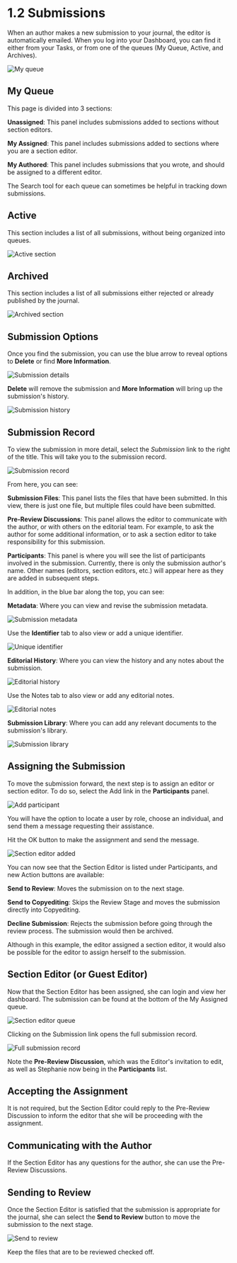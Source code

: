 # 1.2 Submissions
When an author makes a new submission to your journal, the editor is automatically emailed. When you log into your Dashboard, you can find it either from your Tasks, or from one of the queues (My Queue, Active, and Archives).

![My queue](./images/1-2-1.png)

## My Queue
This page is divided into 3 sections:

**Unassigned**: This panel includes submissions added to sections without section editors.

**My Assigned**: This panel includes submissions added to sections where you are a section editor.

**My Authored**: This panel includes submissions that you wrote, and should be assigned to a different editor.

The Search tool for each queue can sometimes be helpful in tracking down submissions.

## Active
This section includes a list of all submissions, without being organized into queues.

![Active section](./images/1-2-2.png)

## Archived
This section includes a list of all submissions either rejected or already published by the journal.

![Archived section](./images/1-2-3.png)

## Submission Options
Once you find the submission, you can use the blue arrow to reveal options to **Delete** or find **More Information**.

![Submission details](./images/1-2-4.png)

**Delete** will remove the submission and **More Information** will bring up the submission's history.

![Submission history](./images/1-2-5.png)

## Submission Record
To view the submission in more detail, select the *Submission* link to the right of the title. This will take you to the submission record.

![Submission record](./images/1-2-6.png)

From here, you can see:

**Submission Files**: This panel lists the files that have been submitted. In this view, there is just one file, but multiple files could have been submitted.

**Pre-Review Discussions**: This panel allows the editor to communicate with the author, or with others on the editorial team. For example, to ask the author for some additional information, or to ask a section editor to take responsibility for this submission.

**Participants**: This panel is where you will see the list of participants involved in the submission. Currently, there is only the submission author's name. Other names (editors, section editors, etc.) will appear here as they are added in subsequent steps.

In addition, in the blue bar along the top, you can see:

**Metadata**: Where you can view and revise the submission metadata.

![Submission metadata](./images/1-2-7.png)

Use the **Identifier** tab to also view or add a unique identifier.

![Unique identifier](./images/1-2-8.png)

**Editorial History**: Where you can view the history and any notes about the submission.

![Editorial history](./images/1-2-9.png)

Use the Notes tab to also view or add any editorial notes.

![Editorial notes](./images/1-2-10.png)

**Submission Library**: Where you can add any relevant documents to the submission's library.

![Submission library](./images/1-2-11.png)

## Assigning the Submission

To move the submission forward, the next step is to assign an editor or section editor. To do so, select the Add link in the **Participants** panel.

![Add participant](./images/1-2-12.png)

You will have the option to locate a user by role, choose an individual, and send them a message requesting their assistance.

Hit the OK button to make the assignment and send the message.

![Section editor added](./images/1-2-13.png)

You can now see that the Section Editor is listed under Participants, and new Action buttons are available:

**Send to Review**: Moves the submission on to the next stage.

**Send to Copyediting**: Skips the Review Stage and moves the submission directly into Copyediting.

**Decline Submission**: Rejects the submission before going through the review process. The submission would then be archived.

Although in this example, the editor assigned a section editor, it would also be possible for the editor to assign herself to the submission.

## Section Editor (or Guest Editor)
Now that the Section Editor has been assigned, she can login and view her dashboard. The submission can be found at the bottom of the My Assigned queue.

![Section editor queue](./images/1-2-14.png)

Clicking on the Submission link opens the full submission record.

![Full submission record](./images/1-2-15.png)

Note the **Pre-Review Discussion**, which was the Editor's invitation to edit, as well as Stephanie now being in the **Participants** list.

## Accepting the Assignment
It is not required, but the Section Editor could reply to the Pre-Review Discussion to inform the editor that she will be proceeding with the assignment.

## Communicating with the Author
If the Section Editor has any questions for the author, she can use the Pre-Review Discussions.

## Sending to Review
Once the Section Editor is satisfied that the submission is appropriate for the journal, she can select the **Send to Review** button to move the submission to the next stage.

![Send to review](./images/1-2-16.png)

Keep the files that are to be reviewed checked off.